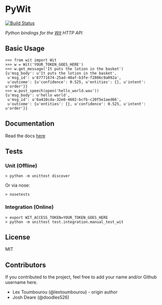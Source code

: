 # PyWit

[![Build Status](https://travis-ci.org/lextoumbourou/PyWit.png?branch=master)](https://travis-ci.org/lextoumbourou/PyWit)

*Python bindings for the [Wit](http://wit.ai) HTTP API*

## Basic Usage

```
>>> from wit import Wit
>>> w = Wit('YOUR_TOKEN_GOES_HERE')
>>> w.get_message('It puts the lotion in the basket')
{u'msg_body': u'It puts the lotion in the basket',
 u'msg_id': u'67771674-25ad-40af-b3fe-f2806c9a092a',
 u'outcome': {u'confidence': 0.525, u'entities': {}, u'intent': u'order'}}
>>> w.post_speech(open('hello_world.wav'))
{u'msg_body': u'hello world',
 u'msg_id': u'6a410cda-32e0-4602-bcfb-c20f5e1aed66',
 u'outcome': {u'entities': {}, u'confidence': 0.525, u'intent': u'order'}}
```

## Documentation

Read the docs [here](http://pywit.readthedocs.org/en/latest/)

## Tests

### Unit (Offline)

```
> python -m unittest discover
```

Or via nose:

```
> nosetests
```

### Integration (Online)

```
> export WIT_ACCESS_TOKEN=YOUR_TOKEN_GOES_HERE
> python -m unittest test.integration.manual_test_wit
```

## License

MIT

## Contributors

If you contributed to the project, feel free to add your name and/or Github username here.

* Lex Toumbourou (@lextoumbourou) - origin author
* Josh Deare (@doodles526)

